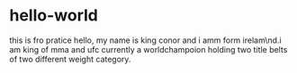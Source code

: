 # hello-world
this is fro pratice
 hello,
       my name is king conor and i amm form irelam\nd.i am king of mma and ufc currently a worldchampoion holding two title belts of two          different weight category.
